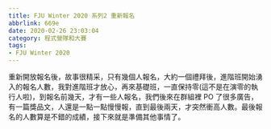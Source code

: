 ```yaml
---
title: FJU Winter 2020 系列2 重新報名
abbrlink: 669e
date: 2020-02-26 23:03:04
category: 程式營隊和大賽
tags:
- FJU Winter 2020
---
```

重新開放報名後，故事很精采，只有幾個人報名，大約一個禮拜後，進階班開始湧入的報名人數，我對進階班才放心，再來基礎班，一直保持零(這不是在演零的執行人啦)，到報名前幾天，才有一些人報名，我們後來在群組裡 PO 了很多廣告，有一篇獎品文，人還是一點一點慢慢報，直到最後兩天，才突然衝高人數。最後報名的人數算是不錯的成績，接下來就是準備其他事情了。